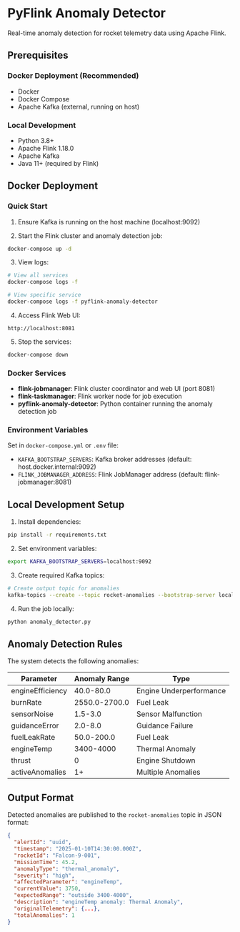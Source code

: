 # PyFlink Anomaly Detector

Real-time anomaly detection for rocket telemetry data using Apache Flink.

## Prerequisites

### Docker Deployment (Recommended)
- Docker
- Docker Compose
- Apache Kafka (external, running on host)

### Local Development
- Python 3.8+
- Apache Flink 1.18.0
- Apache Kafka
- Java 11+ (required by Flink)

## Docker Deployment

### Quick Start

1. Ensure Kafka is running on the host machine (localhost:9092)

2. Start the Flink cluster and anomaly detection job:
```bash
docker-compose up -d
```

3. View logs:
```bash
# View all services
docker-compose logs -f

# View specific service
docker-compose logs -f pyflink-anomaly-detector
```

4. Access Flink Web UI:
```
http://localhost:8081
```

5. Stop the services:
```bash
docker-compose down
```

### Docker Services

- **flink-jobmanager**: Flink cluster coordinator and web UI (port 8081)
- **flink-taskmanager**: Flink worker node for job execution
- **pyflink-anomaly-detector**: Python container running the anomaly detection job

### Environment Variables

Set in `docker-compose.yml` or `.env` file:
- `KAFKA_BOOTSTRAP_SERVERS`: Kafka broker addresses (default: host.docker.internal:9092)
- `FLINK_JOBMANAGER_ADDRESS`: Flink JobManager address (default: flink-jobmanager:8081)

## Local Development Setup

1. Install dependencies:
```bash
pip install -r requirements.txt
```

2. Set environment variables:
```bash
export KAFKA_BOOTSTRAP_SERVERS=localhost:9092
```

3. Create required Kafka topics:
```bash
# Create output topic for anomalies
kafka-topics --create --topic rocket-anomalies --bootstrap-server localhost:9092 --partitions 1 --replication-factor 1
```

4. Run the job locally:
```bash
python anomaly_detector.py
```

## Anomaly Detection Rules

The system detects the following anomalies:

| Parameter | Anomaly Range | Type |
|-----------|---------------|------|
| engineEfficiency | 40.0-80.0 | Engine Underperformance |
| burnRate | 2550.0-2700.0 | Fuel Leak |
| sensorNoise | 1.5-3.0 | Sensor Malfunction |
| guidanceError | 2.0-8.0 | Guidance Failure |
| fuelLeakRate | 50.0-200.0 | Fuel Leak |
| engineTemp | 3400-4000 | Thermal Anomaly |
| thrust | 0 | Engine Shutdown |
| activeAnomalies | 1+ | Multiple Anomalies |

## Output Format

Detected anomalies are published to the `rocket-anomalies` topic in JSON format:

```json
{
  "alertId": "uuid",
  "timestamp": "2025-01-10T14:30:00.000Z",
  "rocketId": "Falcon-9-001",
  "missionTime": 45.2,
  "anomalyType": "thermal_anomaly",
  "severity": "high",
  "affectedParameter": "engineTemp",
  "currentValue": 3750,
  "expectedRange": "outside 3400-4000",
  "description": "engineTemp anomaly: Thermal Anomaly",
  "originalTelemetry": {...},
  "totalAnomalies": 1
}
```